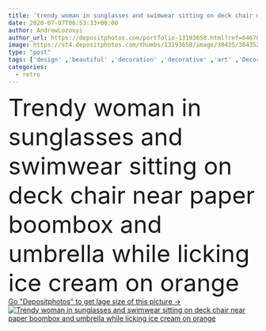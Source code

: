 ```yaml
---
title: 'trendy woman in sunglasses and swimwear sitting on deck chair near paper boombox and umbrella while licking ice cream on orange'
date: 2020-07-07T06:53:33+00:00
author: AndrewLozovyi
author_url: https://depositphotos.com/portfolio-13193658.html?ref=64678756
image: https://st4.depositphotos.com/thumbs/13193658/image/38435/384352192/api_thumb_450.jpg?forcejpeg=true
type: "post"
tags: ['design' ,'beautiful' ,'decoration' ,'decorative' ,'art' ,'Decor' ,'girl' ,'summer' ,'caucasian' ,'orange' ,'food' ,'european' ,'creativity' ,'retro' ,'vintage' ,'sit' ,'umbrella' ,'fashion' ,'accessory' ,'cold' ,'elements' ,'creative' ,'stylish' ,'woman' ,'trendy' ,'sunglasses' ,'attractive' ,'barefoot' ,'shadows' ,'licking' ,'summertime' ,'swimwear' ,'swimsuit' ,'boombox' ,'copy space' ,'one person' ,'Studio Shot' ,'young adult' ,'deck chair' ,'ice cream' ,'bathing suit' ,'Paper cut' ,'paper craft' ,'paper artwork' ]
categories: 
  - retro
---
```

<div aling="center">
            <font size="60"> Trendy woman in sunglasses and swimwear sitting on deck chair near paper boombox and umbrella while licking ice cream on orange</font>   
</div>
<div>
    <a href='https://st4.depositphotos.com/thumbs/13193658/image/38435/384352192/api_thumb_450.jpg?forcejpeg=true?ref=64678756' target=_blank > Go "Depositphotos" to get lage size of this picture ->
        <img href='https://st4.depositphotos.com/thumbs/13193658/image/38435/384352192/api_thumb_450.jpg?forcejpeg=true?ref=64678756' src='https://st4.depositphotos.com/13193658/38435/i/950/depositphotos_384352192-stock-photo-trendy-woman-sunglasses-swimwear-sitting.jpg?forcejpeg=true' alt='Trendy woman in sunglasses and swimwear sitting on deck chair near paper boombox and umbrella while licking ice cream on orange' >
    </a>
</div>
